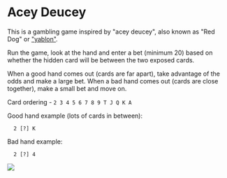 # Acey Deucey

This is a gambling game inspired by "acey deucey", also known as "Red Dog" or 
["yablon"](https://en.wikipedia.org/wiki/Yablon).

Run the game, look at the hand and enter a bet (minimum 20) based on whether the hidden
card will be between the two exposed cards.

When a good hand comes out (cards are far apart), take advantage of the odds and make a large bet.
When a bad hand comes out (cards are close together), make a small bet and move on.

Card ordering - `2 3 4 5 6 7 8 9 T J Q K A`

Good hand example (lots of cards in between):
```
  2 [?] K 
````
Bad hand example:
```
  2 [?] 4
```
![](acey-deucey.png)

